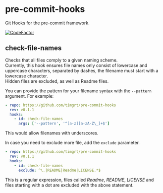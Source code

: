 # pre-commit-hooks

Git Hooks for the pre-commit framework.  

[![CodeFactor](https://www.codefactor.io/repository/github/timgrt/pre-commit-hooks/badge)](https://www.codefactor.io/repository/github/timgrt/pre-commit-hooks)

## check-file-names

Checks that all files comply to a given naming scheme.  
Currently, this hook ensures file names only consist of lowercase and
uppercase characters, separated by dashes, the filename must
start with a lowercase character.  
Hidden files are excluded, as well as Readme files.

You can provide the pattern for your filename syntax with the `--pattern` argument.
For example:

```yaml
- repo: https://github.com/timgrt/pre-commit-hooks
  rev: v0.1.1
  hooks:
    - id: check-file-names
      args: ['--pattern', '^[a-z][a-zA-Z\_]+$']
```

This would allow filenames with underscores.

In case you need to exclude more file, add the `exclude` parameter.

```yaml
- repo: https://github.com/timgrt/pre-commit-hooks
  rev: v0.1.1
  hooks:
    - id: check-file-names
      exclude: ^\.|README|Readme|LICENSE.*$
```

This is a regular expression, files called *Readme*, *README*, *LICENSE* and
files starting with a dot are excluded with the above statement.

